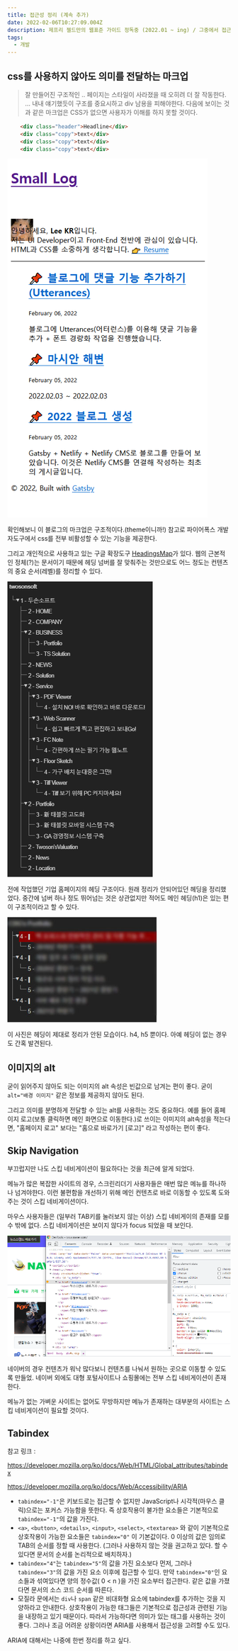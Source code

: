 ```yaml
---
title: 접근성 정리 (계속 추가)
date: 2022-02-06T10:27:09.004Z
description: 제프리 젤드만의 웹표준 가이드 정독중 (2022.01 ~ ing) / 그중에서 접근성에 대해 정리합니다. (+a)
tags:
  - 개발
---
```

## css를 사용하지 않아도 의미를 전달하는 마크업

> 잘 만들어진 구조적인 .. 페이지는 스타일이 사라졌을 때 오히려 더 잘 작동한다. ... 내내 얘기했듯이 구조를 중요시하고 div 남용을 피해야한다. 다음에 보이는 것과 같은 마크업은 CSS가 없으면 사용자가 이해를 하지 못할 것이다.

```html
    <div class="header">Headline</div>
    <div class="copy">text</div>
    <div class="copy">text</div>
    <div class="copy">text</div>
```



![블로그의 css를 걷어내고 찍은 캡쳐](캡처.png)

확인해보니 이 블로그의 마크업은 구조적이다.(theme이니까!) 참고로 파이어폭스 개발자도구에서 css를 전부 비활성할 수 있는 기능을 제공한다.

그리고 개인적으로 사용하고 있는 구글 확장도구 [HeadingsMap](https://chrome.google.com/webstore/detail/headingsmap/flbjommegcjonpdmenkdiocclhjacmbi?hl=ko)가 있다. 웹의 근본적인 정체(?)는 문서이기 때문에 헤딩 넘버를 잘 맞춰주는 것만으로도 어느 정도는 컨텐츠의 중요 순서(레벨)를 정리할 수 있다.

![HeadingsMap 사용 예시](캡처2.png)

전에 작업했던 기업 홈페이지의 헤딩 구조이다. 원래 정리가 안되어있던 헤딩을 정리했었다. 중간에 넘버 하나 정도 뛰어넘는 것은 상관없지만 적어도 메인 헤딩(h1)은 있는 편이 구조적이라고 할 수 있다.

![HeadingsMap 사용 예시 2](캡처dsds.jpg)

이 사진은 헤딩이 제대로 정리가 안된 모습이다. h4, h5 뿐이다. 아예 헤딩이 없는 경우도 간혹 발견된다.



## 이미지의 alt

굳이 읽어주지 않아도 되는 이미지의 alt 속성은 빈값으로 남겨는 편이 좋다. 굳이 `alt="배경 이미지"` 같은 정보를 제공하지 않아도 된다. 

그리고 의미를 분명하게 전달할 수 있는 alt를 사용하는 것도 중요하다. 예를 들어 홈페이지 로고(보통 클릭하면 메인 화면으로 이동한다.)로 쓰이는 이미지의 alt속성을 적는다면, "홈페이지 로고" 보다는 "홈으로 바로가기 \[로고]" 라고 작성하는 편이 좋다. 



## Skip Navigation 

부끄럽지만 나도 스킵 네비게이션이 필요하다는 것을 최근에 알게 되었다. 

메뉴가 많은 복잡한 사이트의 경우, 스크린리더기 사용자들은 매번 많은 메뉴를 하나하나 넘겨야한다. 이런 불편함을 개선하기 위해 메인 컨텐츠로 바로 이동할 수 있도록 도와주는 것이 스킵 네비게이션이다.

마우스 사용자들은 (일부러 TAB키를 눌러보지 않는 이상) 스킵 네비게이의 존재를 모를 수 밖에 없다. 스킵 네비게이션은 보이지 않다가 focus 되었을 때 보인다.

![Naver Skip Navigation](skip_nav.png)

네이버의 경우 컨텐츠가 워낙 많다보니 컨텐츠를 나눠서 원하는 곳으로 이동할 수 있도록 만들었. 네이버 외에도 대형 포털사이트나 쇼핑몰에는 전부 스킵 네비게이션이 존재한다. 

메뉴가 없는 가벼운 사이트는 없어도 무방하지만 메뉴가 존재하는 대부분의 사이트는 스킵 네비게이션이 필요할 것이다. 



## Tabindex

참고 링크 : 

<https://developer.mozilla.org/ko/docs/Web/HTML/Global_attributes/tabindex>

<https://developer.mozilla.org/ko/docs/Web/Accessibility/ARIA>

* `tabindex="-1"`은 키보드로는 접근할 수 없지만 JavaScript나 시각적(마우스 클릭)으로는 포커스 가능함을 뜻한다. 즉 상호작용이 불가한 요소들은 기본적으로 `tabindex="-1"`의 값을 가진다.
* `<a>`, `<button>`, `<details>`, `<input>`, `<select>`, `<textarea>` 와 같이 기본적으로 상호작용이 가능한 요소들은 `tabindex="0"` 이 기본값이다. 0 이상의 값은 임의로 TAB의 순서를 정할 때 사용한다. (그러나 사용하지 않는 것을 권고하고 있다. 할 수 있다면 문서의 순서를 논리적으로 배치하자.)
* `tabindex="4"`는 `tabindex="5"`의 값을 가진 요소보다 먼저, 그러나 `tabindex="3"`의 값을 가진 요소 이후에 접근할 수 있다. 만약 `tabindex="0"`인 요소들과 섞여있다면 양의 정수값( 0 < n )을 가진 요소부터 접근한다. 같은 값을 가졌다면 문서의 소스 코드 순서를 따른다. 
* 모질라 문에서는 `div`나 `span` 같은 비대화형 요소에 tabindex를 추가하는 것을 지양하라고 안내한다. 상호작용이 가능한 태그들은 기본적으로 접근성과 관련된 기능을 내장하고 있기 때문이다. 따라서 가능하다면 의미가 있는 태그를 사용하는 것이 좋다. 그러나 조금 어려운 상황이라면 ARIA를 사용해서 접근성을 고려할 수도 있다.  

ARIA에 대해서는 나중에 한번 정리를 하고 싶다.
